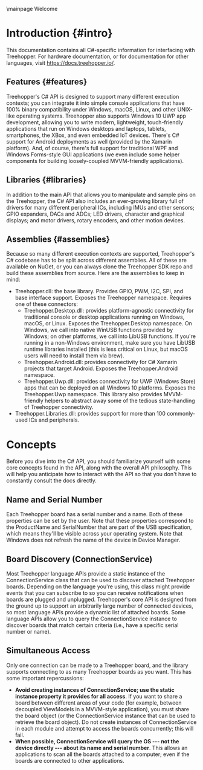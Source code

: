 \mainpage Welcome

# Introduction {#intro}

This documentation contains all C#-specific information for interfacing with Treehopper. For hardware documentation, or for documentation for other languages, visit <a href="https://docs.treehopper.io/">https://docs.treehopper.io/</a>.


## Features {#features}
Treehopper's C# API is designed to support many different execution contexts; you can integrate it into simple console applications that have 100% binary compatibility under Windows, macOS, Linux, and other UNIX-like operating systems. Treehopper also supports Windows 10 UWP app development, allowing you to write modern, lightweight, touch-friendly applications that run on Windows desktops and laptops, tablets, smartphones, the XBox, and even embedded IoT devices. There's C# support for Android deployments as well (provided by the Xamarin platform). And, of course, there's full support for traditional WPF and Windows Forms-style GUI applications (we even include some helper components for building loosely-coupled MVVM-friendly applications).

## Libraries {#libraries}
In addition to the main API that allows you to manipulate and sample pins on the Treehopper, the C# API also includes an ever-growing library full of drivers for many different peripheral ICs, including IMUs and other sensors; GPIO expanders, DACs and ADCs; LED drivers, character and graphical displays; and motor drivers, rotary encoders, and other motion devices.

## Assemblies {#assemblies}
Because so many different execution contexts are supported, Treehopper's C# codebase has to be split across different assemblies. All of these are available on NuGet, or you can always clone the Treehopper SDK repo and build these assemblies from source. Here are the assemblies to keep in mind:

- Treehopper.dll: the base library. Provides GPIO, PWM, I2C, SPI, and base interface support. Exposes the Treehopper namespace. Requires one of these connectors:
    - Treehopper.Desktop.dll: provides platform-agnostic connectivity for traditional console or desktop applications running on Windows, macOS, or Linux. Exposes the Treehopper.Desktop namespace. On Windows, we call into native WinUSB functions provided by Windows; on other platforms, we call into LibUSB functions. If you're running in a non-Windows environment, make sure you have LibUSB runtime libraries installed (this is less critical on Linux, but macOS users will need to install them via brew).
    - Treehopper.Android.dll: provides connectivity for C# Xamarin projects that target Android. Exposes the Treehopper.Android namespace.
    - Treehopper.Uwp.dll: provides connectivity for UWP (Windows Store) apps that can be deployed on all Windows 10 platforms. Exposes the Treehopper.Uwp namespace. This library also provides MVVM-friendly helpers to abstract away some of the tedious state-handling of Treehopper connectivity.
- Treehopper.Libraries.dll: provides support for more than 100 commonly-used ICs and peripherals.

# Concepts
Before you dive into the C# API, you should familiarize yourself with some core concepts found in the API, along with the overall API philosophy. This will help you anticipate how to interact with the API so that you don't have to constantly consult the docs directly.

## Name and Serial Number
Each Treehopper board has a serial number and a name. Both of these properties can be set by the user. Note that these properties correspond to the ProductName and SerialNumber that are part of the USB specification, which means they'll be visible across your operating system. Note that Windows does not refresh the name of the device in Device Manager.

## Board Discovery (ConnectionService)
Most Treehopper language APIs provide a static instance of the ConnectionService class that can be used to discover attached Treehopper boards. Depending on the language you're using, this class might provide events that you can subscribe to so you can receive notifications when boards are plugged and unplugged. Treehopper's core API is designed from the ground up to support an arbitrarily large number of connected devices, so most language APIs provide a dynamic list of attached boards. Some language APIs allow you to query the ConnectionService instance to discover boards that match certain criteria (i.e., have a specific serial number or name).

## Simultaneous Access
Only one connection can be made to a Treehopper board, and the library supports connecting to as many Treehopper boards as you want. This has some important repercussions:
 - <b>Avoid creating instances of ConnectionService; use the static instance property it provides for all access</b>. If you want to share a board between different areas of your code (for example, between decoupled ViewModels in a MVVM-style application), you must share the board object (or the ConnectionService instance that can be used to retrieve the board object). Do not create instances of ConnectionService in each module and attempt to access the boards concurrently; this will fail.
 - <b>When possible, ConnectionService will query the OS --- not the device directly --- about its name and serial number</b>. This allows an applications to scan all the boards attached to a computer; even if the boards are connected to other applications.